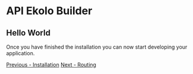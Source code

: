 # API Ekolo Builder

## Hello World

Once you have finished the installation you can now start developing your application.

[Previous - Installation](Installation.md)                                       [Next - Routing](Routing.md)